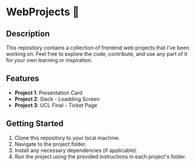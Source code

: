 # WebProjects 🚀

## Description

This repository contains a collection of frontend web projects that I’ve been working on. Feel free to explore the code, contribute, and use any part of it for your own learning or inspiration.


## Features

- **Project 1**: Presentation Card
- **Project 2**: Slack - Loadding Screen
- **Project 3**: UCL Final - Ticket Page

## Getting Started

1. Clone this repository to your local machine.
2. Navigate to the project folder.
3. Install any necessary dependencies (if applicable).
4. Run the project using the provided instructions in each project's folder.
